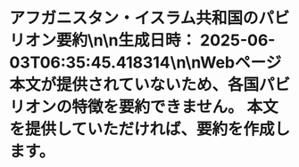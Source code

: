# アフガニスタン・イスラム共和国のパビリオン要約\n\n**生成日時：** 2025-06-03T06:35:45.418314\n\nWebページ本文が提供されていないため、各国パビリオンの特徴を要約できません。  本文を提供していただければ、要約を作成します。